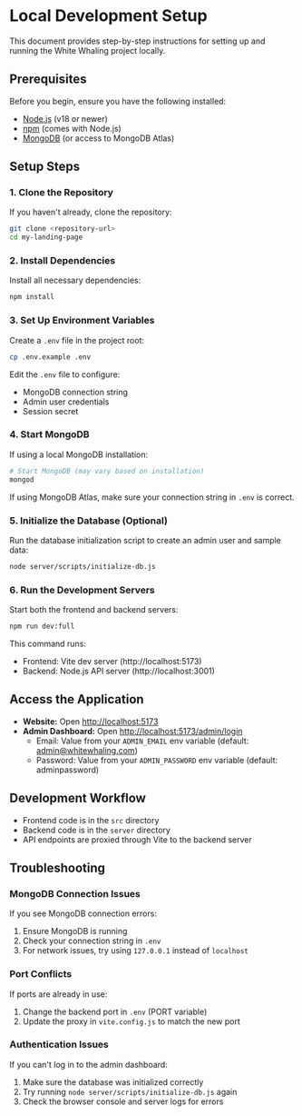 # Local Development Setup

This document provides step-by-step instructions for setting up and running the White Whaling project locally.

## Prerequisites

Before you begin, ensure you have the following installed:

- [Node.js](https://nodejs.org/) (v18 or newer)
- [npm](https://www.npmjs.com/) (comes with Node.js)
- [MongoDB](https://www.mongodb.com/try/download/community) (or access to MongoDB Atlas)

## Setup Steps

### 1. Clone the Repository

If you haven't already, clone the repository:

```bash
git clone <repository-url>
cd my-landing-page
```

### 2. Install Dependencies

Install all necessary dependencies:

```bash
npm install
```

### 3. Set Up Environment Variables

Create a `.env` file in the project root:

```bash
cp .env.example .env
```

Edit the `.env` file to configure:
- MongoDB connection string
- Admin user credentials
- Session secret

### 4. Start MongoDB

If using a local MongoDB installation:

```bash
# Start MongoDB (may vary based on installation)
mongod
```

If using MongoDB Atlas, make sure your connection string in `.env` is correct.

### 5. Initialize the Database (Optional)

Run the database initialization script to create an admin user and sample data:

```bash
node server/scripts/initialize-db.js
```

### 6. Run the Development Servers

Start both the frontend and backend servers:

```bash
npm run dev:full
```

This command runs:
- Frontend: Vite dev server (http://localhost:5173)
- Backend: Node.js API server (http://localhost:3001)

## Access the Application

- **Website:** Open [http://localhost:5173](http://localhost:5173)
- **Admin Dashboard:** Open [http://localhost:5173/admin/login](http://localhost:5173/admin/login)
  - Email: Value from your `ADMIN_EMAIL` env variable (default: admin@whitewhaling.com)
  - Password: Value from your `ADMIN_PASSWORD` env variable (default: adminpassword)

## Development Workflow

- Frontend code is in the `src` directory
- Backend code is in the `server` directory
- API endpoints are proxied through Vite to the backend server

## Troubleshooting

### MongoDB Connection Issues

If you see MongoDB connection errors:
1. Ensure MongoDB is running
2. Check your connection string in `.env`
3. For network issues, try using `127.0.0.1` instead of `localhost`

### Port Conflicts

If ports are already in use:
1. Change the backend port in `.env` (PORT variable)
2. Update the proxy in `vite.config.js` to match the new port

### Authentication Issues

If you can't log in to the admin dashboard:
1. Make sure the database was initialized correctly
2. Try running `node server/scripts/initialize-db.js` again
3. Check the browser console and server logs for errors
